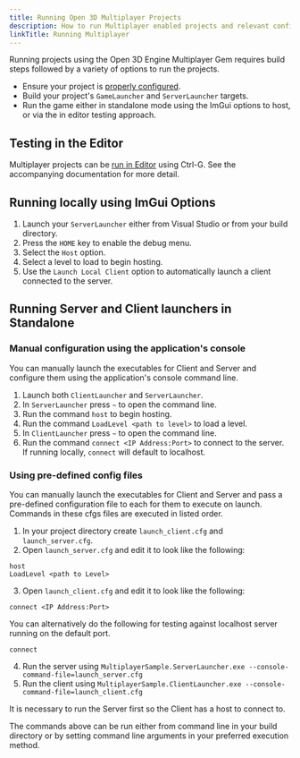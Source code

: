 ```yaml
---
title: Running Open 3D Multiplayer Projects
description: How to run Multiplayer enabled projects and relevant configuration
linkTitle: Running Multiplayer
---
```


Running projects using the Open 3D Engine Multiplayer Gem requires build steps followed by a variety of options to run the projects.

* Ensure your project is [properly configured](./configuration.md).
* Build your project's `GameLauncher` and `ServerLauncher` targets.
* Run the game either in standalone mode using the ImGui options to host, or via the in editor testing approach.

## Testing in the Editor

Multiplayer projects can be [run in Editor](./test-in-editor.md) using Ctrl-G. See the accompanying documentation for more detail. 

## Running locally using ImGui Options

1. Launch your `ServerLauncher` either from Visual Studio or from your build directory.
2. Press the `HOME` key to enable the debug menu.
3. Select the `Host` option.
4. Select a level to load to begin hosting.
5. Use the `Launch Local Client` option to automatically launch a client connected to the server.

## Running Server and Client launchers in Standalone

### Manual configuration using the application's console 

You can manually launch the executables for Client and Server and configure them using the application's console command line.

1. Launch both `ClientLauncher` and `ServerLauncher`.
2. In `ServerLauncher` press `~` to open the command line.
3. Run the command `host` to begin hosting.
4. Run the command `LoadLevel <path to level>` to load a level.
5. In `ClientLauncher` press `~` to open the command line.
6. Run the command `connect <IP Address:Port>` to connect to the server. If running locally, `connect` will default to localhost.

### Using pre-defined config files

You can manually launch the executables for Client and Server and pass a pre-defined configuration file to each for them to execute on launch. Commands in these cfgs files are executed in listed order.

1. In your project directory create `launch_client.cfg` and `launch_server.cfg`.
2. Open `launch_server.cfg` and edit it to look like the following:
```
host
LoadLevel <path to Level>
```
3. Open `launch_client.cfg` and edit it to look like the following:
```
connect <IP Address:Port>
```
You can alternatively do the following for testing against localhost server running on the default port.
```
connect
```
4. Run the server using `MultiplayerSample.ServerLauncher.exe --console-command-file=launch_server.cfg`
5. Run the client using `MultiplayerSample.ClientLauncher.exe --console-command-file=launch_client.cfg`

It is necessary to run the Server first so the Client has a host to connect to. 

The commands above can be run either from command line in your build directory or by setting command line arguments in your preferred execution method.